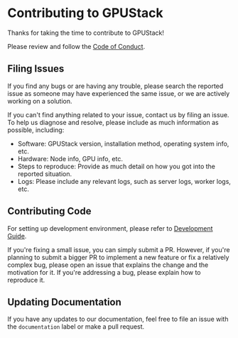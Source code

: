 # Contributing to GPUStack

Thanks for taking the time to contribute to GPUStack!

Please review and follow the [Code of Conduct](./code-of-conduct.md).

## Filing Issues

If you find any bugs or are having any trouble, please search the reported issue as someone may have experienced the same issue, or we are actively working on a solution.

If you can't find anything related to your issue, contact us by filing an issue. To help us diagnose and resolve, please include as much information as possible, including:

- Software: GPUStack version, installation method, operating system info, etc.
- Hardware: Node info, GPU info, etc.
- Steps to reproduce: Provide as much detail on how you got into the reported situation.
- Logs: Please include any relevant logs, such as server logs, worker logs, etc.

## Contributing Code

For setting up development environment, please refer to [Development Guide](./development.md).

If you're fixing a small issue, you can simply submit a PR. However, if you're planning to submit a bigger PR to implement a new feature or fix a relatively complex bug, please open an issue that explains the change and the motivation for it. If you're addressing a bug, please explain how to reproduce it.

## Updating Documentation

If you have any updates to our documentation, feel free to file an issue with the `documentation` label or make a pull request.
